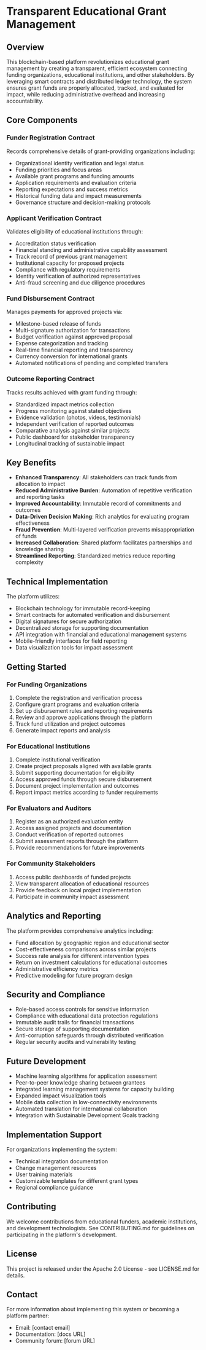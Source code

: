 # Transparent Educational Grant Management

## Overview

This blockchain-based platform revolutionizes educational grant management by creating a transparent, efficient ecosystem connecting funding organizations, educational institutions, and other stakeholders. By leveraging smart contracts and distributed ledger technology, the system ensures grant funds are properly allocated, tracked, and evaluated for impact, while reducing administrative overhead and increasing accountability.

## Core Components

### Funder Registration Contract
Records comprehensive details of grant-providing organizations including:
- Organizational identity verification and legal status
- Funding priorities and focus areas
- Available grant programs and funding amounts
- Application requirements and evaluation criteria
- Reporting expectations and success metrics
- Historical funding data and impact measurements
- Governance structure and decision-making protocols

### Applicant Verification Contract
Validates eligibility of educational institutions through:
- Accreditation status verification
- Financial standing and administrative capability assessment
- Track record of previous grant management
- Institutional capacity for proposed projects
- Compliance with regulatory requirements
- Identity verification of authorized representatives
- Anti-fraud screening and due diligence procedures

### Fund Disbursement Contract
Manages payments for approved projects via:
- Milestone-based release of funds
- Multi-signature authorization for transactions
- Budget verification against approved proposal
- Expense categorization and tracking
- Real-time financial reporting and transparency
- Currency conversion for international grants
- Automated notifications of pending and completed transfers

### Outcome Reporting Contract
Tracks results achieved with grant funding through:
- Standardized impact metrics collection
- Progress monitoring against stated objectives
- Evidence validation (photos, videos, testimonials)
- Independent verification of reported outcomes
- Comparative analysis against similar projects
- Public dashboard for stakeholder transparency
- Longitudinal tracking of sustainable impact

## Key Benefits

- **Enhanced Transparency**: All stakeholders can track funds from allocation to impact
- **Reduced Administrative Burden**: Automation of repetitive verification and reporting tasks
- **Improved Accountability**: Immutable record of commitments and outcomes
- **Data-Driven Decision Making**: Rich analytics for evaluating program effectiveness
- **Fraud Prevention**: Multi-layered verification prevents misappropriation of funds
- **Increased Collaboration**: Shared platform facilitates partnerships and knowledge sharing
- **Streamlined Reporting**: Standardized metrics reduce reporting complexity

## Technical Implementation

The platform utilizes:
- Blockchain technology for immutable record-keeping
- Smart contracts for automated verification and disbursement
- Digital signatures for secure authorization
- Decentralized storage for supporting documentation
- API integration with financial and educational management systems
- Mobile-friendly interfaces for field reporting
- Data visualization tools for impact assessment

## Getting Started

### For Funding Organizations
1. Complete the registration and verification process
2. Configure grant programs and evaluation criteria
3. Set up disbursement rules and reporting requirements
4. Review and approve applications through the platform
5. Track fund utilization and project outcomes
6. Generate impact reports and analysis

### For Educational Institutions
1. Complete institutional verification
2. Create project proposals aligned with available grants
3. Submit supporting documentation for eligibility
4. Access approved funds through secure disbursement
5. Document project implementation and outcomes
6. Report impact metrics according to funder requirements

### For Evaluators and Auditors
1. Register as an authorized evaluation entity
2. Access assigned projects and documentation
3. Conduct verification of reported outcomes
4. Submit assessment reports through the platform
5. Provide recommendations for future improvements

### For Community Stakeholders
1. Access public dashboards of funded projects
2. View transparent allocation of educational resources
3. Provide feedback on local project implementation
4. Participate in community impact assessment

## Analytics and Reporting

The platform provides comprehensive analytics including:
- Fund allocation by geographic region and educational sector
- Cost-effectiveness comparisons across similar projects
- Success rate analysis for different intervention types
- Return on investment calculations for educational outcomes
- Administrative efficiency metrics
- Predictive modeling for future program design

## Security and Compliance

- Role-based access controls for sensitive information
- Compliance with educational data protection regulations
- Immutable audit trails for financial transactions
- Secure storage of supporting documentation
- Anti-corruption safeguards through distributed verification
- Regular security audits and vulnerability testing

## Future Development

- Machine learning algorithms for application assessment
- Peer-to-peer knowledge sharing between grantees
- Integrated learning management systems for capacity building
- Expanded impact visualization tools
- Mobile data collection in low-connectivity environments
- Automated translation for international collaboration
- Integration with Sustainable Development Goals tracking

## Implementation Support

For organizations implementing the system:
- Technical integration documentation
- Change management resources
- User training materials
- Customizable templates for different grant types
- Regional compliance guidance

## Contributing

We welcome contributions from educational funders, academic institutions, and development technologists. See CONTRIBUTING.md for guidelines on participating in the platform's development.

## License

This project is released under the Apache 2.0 License - see LICENSE.md for details.

## Contact

For more information about implementing this system or becoming a platform partner:
- Email: [contact email]
- Documentation: [docs URL]
- Community forum: [forum URL]
